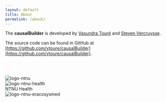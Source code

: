 ```yaml
---
layout: default
title: About
permalink: /about/
---
```


The __causalBuilder__ is developed by [Vasundra Touré](https://www.ntnu.edu/employees/vasundra.toure) and [Steven Vercruysse](https://www.ntnu.no/ansatte/steven.vercruysse).

The source code can be found in GitHub at [https://github.com/vtoure/causalBuilder](https://github.com/vtoure/causalBuilder).

<br> <br>
<div class="row">
  <div class="column_logo">
    <img src="{{site.url}}/images/logo/logo_ntnu.png" alt="logo-ntnu">
  </div>
  <div class="column_logo">
    <img src="{{site.url}}/images/logo/logo_ntnu_health.png" alt="logo-ntnu-health"><br>
    NTNU Health 
  </div>
  <div class="column_logo">
    <img src="{{site.url}}/images/logo/logo_eracosysmed.png" alt="logo-ntnu-eracosysmed">
  </div>
</div>
